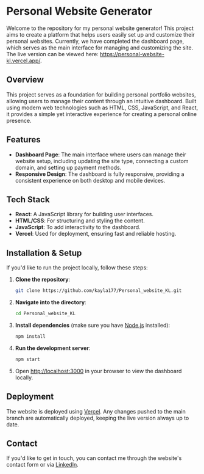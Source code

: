 # Personal Website Generator

Welcome to the repository for my personal website generator! This project aims to create a platform that helps users easily set up and customize their personal websites. Currently, we have completed the dashboard page, which serves as the main interface for managing and customizing the site. The live version can be viewed here: https://personal-website-kl.vercel.app/.

## Overview
This project serves as a foundation for building personal portfolio websites, allowing users to manage their content through an intuitive dashboard. Built using modern web technologies such as HTML, CSS, JavaScript, and React, it provides a simple yet interactive experience for creating a personal online presence.

## Features
- **Dashboard Page**: The main interface where users can manage their website setup, including updating the site type, connecting a custom domain, and setting up payment methods.
- **Responsive Design**: The dashboard is fully responsive, providing a consistent experience on both desktop and mobile devices.

## Tech Stack
- **React**: A JavaScript library for building user interfaces.
- **HTML/CSS**: For structuring and styling the content.
- **JavaScript**: To add interactivity to the dashboard.
- **Vercel**: Used for deployment, ensuring fast and reliable hosting.

## Installation & Setup
If you'd like to run the project locally, follow these steps:

1. **Clone the repository**:
   ```bash
   git clone https://github.com/kayla177/Personal_website_KL.git
   ```

2. **Navigate into the directory**:
   ```bash
   cd Personal_website_KL
   ```

3. **Install dependencies** (make sure you have [Node.js](https://nodejs.org/) installed):
   ```bash
   npm install
   ```

4. **Run the development server**:
   ```bash
   npm start
   ```

5. Open [http://localhost:3000](http://localhost:3000) in your browser to view the dashboard locally.

## Deployment
The website is deployed using [Vercel](https://vercel.com/). Any changes pushed to the main branch are automatically deployed, keeping the live version always up to date.

## Contact
If you'd like to get in touch, you can contact me through the website's contact form or via [LinkedIn]([https://linkedin.com/in/kaylali](https://www.linkedin.com/in/kaylali-ce-waterloo/)).

